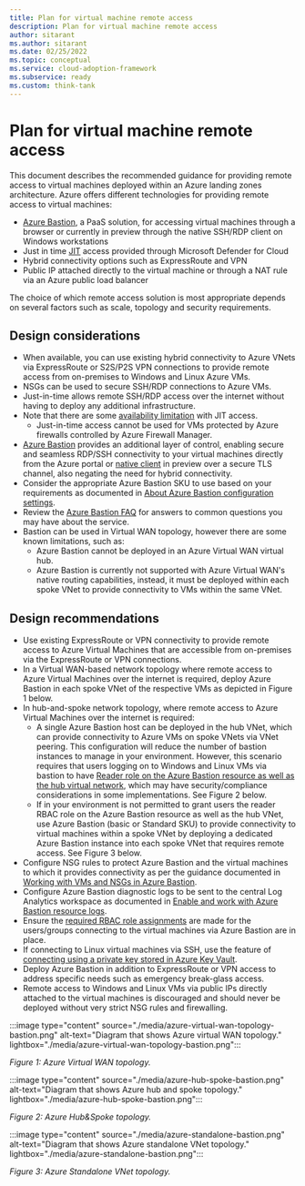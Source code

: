 ```yaml
---
title: Plan for virtual machine remote access
description: Plan for virtual machine remote access
author: sitarant
ms.author: sitarant
ms.date: 02/25/2022
ms.topic: conceptual
ms.service: cloud-adoption-framework
ms.subservice: ready
ms.custom: think-tank
---
```


# Plan for virtual machine remote access

This document describes the recommended guidance for providing remote access to virtual machines deployed within an Azure landing zones architecture.
Azure offers different technologies for providing remote access to virtual machines: 

- [Azure Bastion](/azure/bastion/bastion-overview), a PaaS solution, for accessing virtual machines through a browser or currently in preview through the native SSH/RDP client on Windows workstations 
- Just in time [JIT](/azure/defender-for-cloud/just-in-time-access-overview) access provided through Microsoft Defender for Cloud
- Hybrid connectivity options such as ExpressRoute and VPN
- Public IP attached directly to the virtual machine or through a NAT rule via an Azure public load balancer

The choice of which remote access solution is most appropriate depends on several factors such as scale, topology and security requirements.

## Design considerations

- When available, you can use existing hybrid connectivity to Azure VNets via ExpressRoute or S2S/P2S VPN connections to provide remote access from on-premises to Windows and Linux Azure VMs.
- NSGs can be used to secure SSH/RDP connections to Azure VMs.
- Just-in-time allows remote SSH/RDP access over the internet without having to deploy any additional infrastructure.
- Note that there are some [availability limitation](/azure/defender-for-cloud/just-in-time-access-usage) with JIT access.
  - Just-in-time access cannot be used for VMs protected by Azure firewalls controlled by Azure Firewall Manager.
- [Azure Bastion](/azure/bastion/bastion-overview) provides an additional layer of control, enabling secure and seamless RDP/SSH connectivity to your virtual machines directly from the Azure portal or [native client](/azure/bastion/connect-native-client-windows) in preview over a secure TLS channel, also negating the need for hybrid connectivity.
- Consider the appropriate Azure Bastion SKU to use based on your requirements as documented in [About Azure Bastion configuration settings](/azure/bastion/configuration-settings).
- Review the [Azure Bastion FAQ](/answers/products/) for answers to common questions you may have about the service.
- Bastion can be used in Virtual WAN topology, however there are some known limitations, such as:
  - Azure Bastion cannot be deployed in an Azure Virtual WAN virtual hub.
  - Azure Bastion is currently not supported with Azure Virtual WAN's native routing capabilities, instead, it must be deployed within each spoke VNet to provide connectivity to VMs within the same VNet. 
  
## Design recommendations

- Use existing ExpressRoute or VPN connectivity to provide remote access to Azure Virtual Machines that are accessible from on-premises via the ExpressRoute or VPN connections.
- In a Virtual WAN-based network topology where remote access to Azure Virtual Machines over the internet is required, deploy Azure Bastion in each spoke VNet of the respective VMs as depicted in Figure 1 below.
- In hub-and-spoke network topology, where remote access to Azure Virtual Machines over the internet is required:
  - A single Azure Bastion host can be deployed in the hub VNet, which can provide connectivity to Azure VMs on spoke VNets via VNet peering. This configuration will reduce the number of bastion instances to manage in your environment. However, this scenario requires that users logging on to Windows and Linux VMs via bastion to have [Reader role on the Azure Bastion resource as well as the hub virtual network](/azure/bastion/bastion-faq#peering), which may have security/compliance considerations in some implementations. See Figure 2 below.
  - If in your environment is not permitted to grant users the reader RBAC role on the Azure Bastion resource as well as the hub VNet, use Azure Bastion (basic or Standard SKU) to provide connectivity to virtual machines within a spoke VNet by deploying a dedicated Azure Bastion instance into each spoke VNet that requires remote access. See Figure 3 below.
- Configure NSG rules to protect Azure Bastion and the virtual machines to which it provides connectivity as per the guidance documented in [Working with VMs and NSGs in Azure Bastion](/azure/bastion/bastion-nsg).
- Configure Azure Bastion diagnostic logs to be sent to the central Log Analytics workspace as documented in [Enable and work with Azure Bastion resource logs](/azure/bastion/diagnostic-logs).
- Ensure the [required RBAC role assignments](/azure/bastion/bastion-faq#roles) are made for the users/groups connecting to the virtual machines via Azure Bastion are in place.
- If connecting to Linux virtual machines via SSH, use the feature of [connecting using a private key stored in Azure Key Vault](/azure/bastion/bastion-connect-vm-ssh-linux#akv).
- Deploy Azure Bastion in addition to ExpressRoute or VPN access to address specific needs such as emergency break-glass access.
- Remote access to Windows and Linux VMs via public IPs directly attached to the virtual machines is discouraged and should never be deployed without very strict NSG rules and firewalling.

:::image type="content" source="./media/azure-virtual-wan-topology-bastion.png" alt-text="Diagram that shows Azure virtual WAN topology." lightbox="./media/azure-virtual-wan-topology-bastion.png":::

  *Figure 1: Azure Virtual WAN topology.*

:::image type="content" source="./media/azure-hub-spoke-bastion.png" alt-text="Diagram that shows Azure hub and spoke topology." lightbox="./media/azure-hub-spoke-bastion.png":::

   *Figure 2: Azure Hub&Spoke topology.*

:::image type="content" source="./media/azure-standalone-bastion.png" alt-text="Diagram that shows Azure standalone VNet topology." lightbox="./media/azure-standalone-bastion.png":::

   *Figure 3: Azure Standalone VNet topology.*
   

